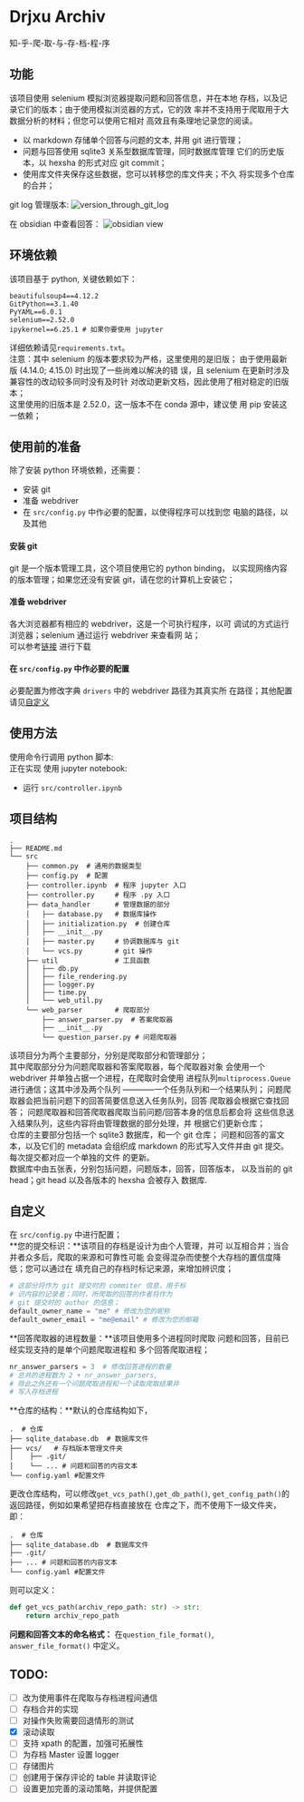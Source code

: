 # Drjxu Archiv
知-乎-爬-取-与-存-档-程-序


## 功能
该项目使用 selenium 模拟浏览器提取问题和回答信息，并在本地
存档，以及记录它们的版本；由于使用模拟浏览器的方式，它的效
率并不支持用于爬取用于大数据分析的材料；但您可以使用它相对
高效且有条理地记录您的阅读。<br>
 - 以 markdown 存储单个回答与问题的文本, 并用 git 进行管理；
 - 问题与回答使用 sqlite3 关系型数据库管理，同时数据库管理
   它们的历史版本，以 hexsha 的形式对应 git commit；
 - 使用库文件夹保存这些数据，您可以转移您的库文件夹；不久
   将实现多个仓库的合并；


git log 管理版本:
![version_through_git_log](https://github.com/Ywatcher/drjxv_archiv/assets/93801008/9bcdf74d-d982-4d04-8b38-512017e4f22a)


在 obsidian 中查看回答：
![obsidian view](https://github.com/Ywatcher/drjxv_archiv/assets/93801008/5da0559f-374b-4dc1-9109-3ca0c2019cc6)


## 环境依赖
该项目基于 python, 关键依赖如下：
```
beautifulsoup4==4.12.2
GitPython==3.1.40
PyYAML==6.0.1
selenium==2.52.0
ipykernel==6.25.1 # 如果你要使用 jupyter
```
详细依赖请见`requirements.txt`。<br>
注意：其中 selenium 的版本要求较为严格，这里使用的是旧版；
由于使用最新版 (4.14.0; 4.15.0) 时出现了一些尚难以解决的错
误，且 selenium 在更新时涉及兼容性的改动较多同时没有及时针
对改动更新文档，因此使用了相对稳定的旧版本；<br>
这里使用的旧版本是 2.52.0，这一版本不在 conda 源中，建议使
用 pip 安装这一依赖；

## 使用前的准备
除了安装 python 环境依赖，还需要：
- 安装 git
- 准备 webdriver
- 在 `src/config.py` 中作必要的配置，以使得程序可以找到您
	电脑的路径，以及其他 

#### 安装 git 
git 是一个版本管理工具，这个项目使用它的 python binding，
以实现网络内容的版本管理；如果您还没有安装
git，请在您的计算机上安装它；

#### 准备 webdriver
各大浏览器都有相应的 webdriver，这是一个可执行程序，以可
调试的方式运行浏览器；selenium 通过运行 webdriver 来查看网
站；<br>
可以参考[链接](https://www.selenium.dev/documentation/webdriver/troubleshooting/errors/driver_location/#download-the-driver)
进行下载

#### 在 `src/config.py` 中作必要的配置
必要配置为修改字典 `drivers` 中的 webdriver 路径为其真实所
在路径；其他配置请见[自定义](#自定义)

## 使用方法
使用命令行调用 python 脚本: <br>
正在实现
使用 jupyter notebook:<br>
- 运行 `src/controller.ipynb` 

## 项目结构
```
.
├── README.md
└── src
    ├── common.py  # 通用的数据类型
    ├── config.py  # 配置
    ├── controller.ipynb  # 程序 jupyter 入口
    ├── controller.py     # 程序 .py 入口
    ├── data_handler      # 管理数据的部分
    │   ├── database.py   # 数据库操作
    │   ├── initialization.py  # 创建仓库
    │   ├── __init__.py   
    │   ├── master.py     # 协调数据库与 git
    │   └── vcs.py        # git 操作
    ├── util              # 工具函数
    │   ├── db.py
    │   ├── file_rendering.py
    │   ├── logger.py
    │   ├── time.py
    │   └── web_util.py
    └── web_parser        # 爬取部分
        ├── answer_parser.py  # 答案爬取器
        ├── __init__.py   
        └── question_parser.py # 问题爬取器

```
该项目分为两个主要部分，分别是爬取部分和管理部分；<br>
其中爬取部分分为问题爬取器和答案爬取器，每个爬取器对象
会使用一个 webdriver 并单独占据一个进程，在爬取时会使用
进程队列`multiprocess.Queue`进行通信；这其中涉及两个队列
————一个任务队列和一个结果队列；
问题爬取器会把当前问题下的回答简要信息送入任务队列，回答
爬取器会根据它查找回答；
问题爬取器和回答爬取器爬取当前问题/回答本身的信息后都会将
这些信息送入结果队列，这些内容将由管理数据的部分处理，并
根据它们更新仓库；<br>
仓库的主要部分包括一个 sqlite3 数据库，和一个 git 仓库；
问题和回答的富文本，以及它们的 metadata 会组织成 markdown
的形式写入文件并由 git 提交。每次提交都对应一个单独的文件
的更新。<br>
数据库中由五张表，分别包括问题，问题版本，回答，回答版本，
以及当前的 git head；git head 以及各版本的 hexsha 会被存入
数据库.


## 自定义
在 `src/config.py` 中进行配置；<br>
**您的提交标识：**该项目的存档是设计为由个人管理，并可
以互相合并；当合并者众多后，爬取的来源和可靠性可能
会变得混杂而使整个大存档的置信度降低；您可以通过在
填充自己的存档时标记来源，来增加辨识度；
```python
# 这部分将作为 git 提交时的 commiter 信息，用于标
# 识内容的记录者；同时，所爬取的回答的作者将作为
# git 提交时的 author 的信息；
default_owner_name = "me" # 修改为您的昵称
default_owner_email = "me@email" # 修改为您的邮箱
```
**回答爬取器的进程数量：**该项目使用多个进程同时爬取
问题和回答，目前已经实现支持的是单个问题爬取进程和
多个回答爬取进程；
```python
nr_answer_parsers = 3  # 修改回答进程的数量
# 总共的进程数为 2 + nr_answer_parsers,
# 除此之外还有一个问题爬取进程和一个读取爬取结果并
# 写入存档进程
```
**仓库的结构：**默认的仓库结构如下，
```
.  # 仓库
├── sqlite_database.db  # 数据库文件
├── vcs/   # 存档版本管理文件夹
│    ├── .git/
│    └── ... # 问题和回答的内容文本
└── config.yaml #配置文件

```

更改仓库结构，可以修改`get_vcs_path()`,`get_db_path()`,
`get_config_path()`的返回路径，例如如果希望把存档直接放在
仓库之下，而不使用下一级文件夹，即：
```
.  # 仓库
├── sqlite_database.db  # 数据库文件
├── .git/
├── ... # 问题和回答的内容文本
└── config.yaml #配置文件

```
则可以定义：
```python
def get_vcs_path(archiv_repo_path: str) -> str:
    return archiv_repo_path 
```
**问题和回答文本的命名格式：**
在`question_file_format()`, `answer_file_format()`
中定义。
## TODO:
 - [ ] 改为使用事件在爬取与存档进程间通信 
 - [ ] 存档合并的实现
 - [ ] 对操作失败需要回退情形的测试
 - [x] 滚动读取
 - [ ] 支持 xpath 的配置，加强可拓展性
 - [ ] 为存档 Master 设置 logger
 - [ ] 存储图片
 - [ ] 创建用于保存评论的 table 并读取评论 
 - [ ] 设置更加完善的滚动策略，并提供配置
